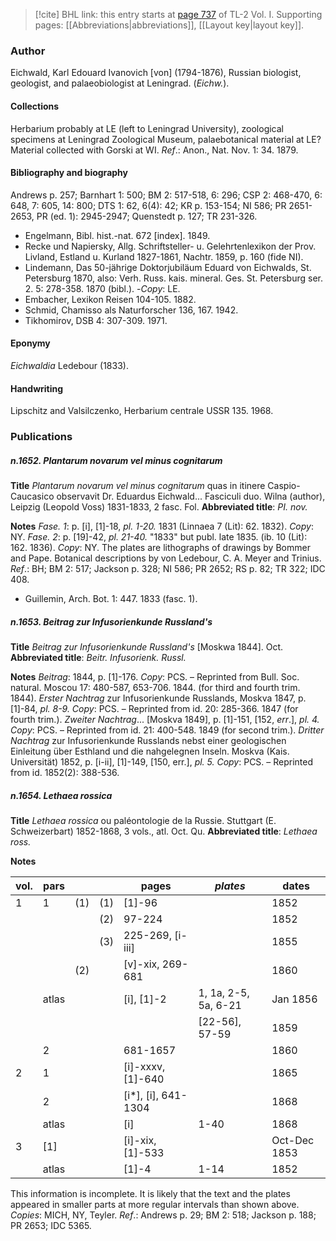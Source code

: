 > [!cite] BHL link: this entry starts at [page 737](https://www.biodiversitylibrary.org/item/103414#page/785/mode/1up) of TL-2 Vol. I.
> Supporting pages: [[Abbreviations|abbreviations]], [[Layout key|layout key]].

### Author

Eichwald, Karl Edouard Ivanovich \[von\] (1794-1876), Russian biologist, geologist, and palaeobiologist at Leningrad. (*Eichw.*).

#### Collections

Herbarium probably at LE (left to Leningrad University), zoological specimens at Leningrad Zoological Museum, palaebotanical material at LE? Material collected with Gorski at WI.
*Ref*.: Anon., Nat. Nov. 1: 34. 1879.

#### Bibliography and biography

Andrews p. 257; Barnhart 1: 500; BM 2: 517-518, 6: 296; CSP 2: 468-470, 6: 648, 7: 605, 14: 800; DTS 1: 62, 6(4): 42; KR p. 153-154; NI 586; PR 2651-2653, PR (ed. 1): 2945-2947; Quenstedt p. 127; TR 231-326.
- Engelmann, Bibl. hist.-nat. 672 \[index\]. 1849.
- Recke und Napiersky, Allg. Schriftsteller- u. Gelehrtenlexikon der Prov. Livland, Estland u. Kurland 1827-1861, Nachtr. 1859, p. 160 (fide NI).
- Lindemann, Das 50-jährige Doktorjubiläum Eduard von Eichwalds, St. Petersburg 1870, also: Verh. Russ. kais. mineral. Ges. St. Petersburg ser. 2. 5: 278-358. 1870 (bibl.). -*Copy*: LE.
- Embacher, Lexikon Reisen 104-105. 1882.
- Schmid, Chamisso als Naturforscher 136, 167. 1942.
- Tikhomirov, DSB 4: 307-309. 1971.

#### Eponymy

*Eichwaldia* Ledebour (1833).

#### Handwriting

Lipschitz and Valsilczenko, Herbarium centrale USSR 135. 1968.

### Publications

##### n.1652. Plantarum novarum vel minus cognitarum

**Title**
*Plantarum novarum vel minus cognitarum* quas in itinere Caspio-Caucasico observavit Dr. Eduardus Eichwald... Fasciculi duo. Wilna (author), Leipzig (Leopold Voss) 1831-1833, 2 fasc. Fol.
**Abbreviated title**: *PI. nov.*

**Notes**
*Fase. 1*: p. \[i\], \[1\]-18, *pl. 1-20.* 1831 (Linnaea 7 (Lit): 62. 1832). *Copy*: NY.
*Fase. 2*: p. \[19\]-42, *pl. 21-40.* "1833" but publ. late 1835. (ib. 10 (Lit): 162. 1836).
*Copy*: NY.
The plates are lithographs of drawings by Bommer and Pape. Botanical descriptions by von Ledebour, C. A. Meyer and Trinius.
*Ref*.: BH; BM 2: 517; Jackson p. 328; NI 586; PR 2652; RS p. 82; TR 322; IDC 408.
- Guillemin, Arch. Bot. 1: 447. 1833 (fasc. 1).

##### n.1653. Beitrag zur Infusorienkunde Russland's

**Title**
*Beitrag zur Infusorienkunde Russland's* \[Moskwa 1844\]. Oct.
**Abbreviated title**: *Beitr. Infusorienk. Russl.*

**Notes**
*Beitrag*: 1844, p. \[1\]-176. *Copy*: PCS. – Reprinted from Bull. Soc. natural. Moscou 17: 480-587, 653-706. 1844. (for third and fourth trim. 1844).
*Erster Nachtrag* zur Infusorienkunde Russlands, Moskva 1847, p. \[1\]-84, *pl. 8-9. Copy*: PCS. – Reprinted from id. 20: 285-366. 1847 (for fourth trim.).
*Zweiter Nachtrag*... \[Moskva 1849\], p. \[1\]-151, \[152, *err*.\], *pl. 4. Copy*: PCS. – Reprinted from id. 21: 400-548. 1849 (for second trim.).
*Dritter Nachtrag* zur Infusorienkunde Russlands nebst einer geologischen Einleitung über Esthland und die nahgelegnen Inseln. Moskva (Kais. Universität) 1852, p. \[i-ii\], \[1\]-149, \[150, err.\], *pl. 5. Copy*: PCS. – Reprinted from id. 1852(2): 388-536.

##### n.1654. Lethaea rossica

**Title**
*Lethaea rossica* ou paléontologie de la Russie. Stuttgart (E. Schweizerbart) 1852-1868, 3 vols., atl. Oct. Qu.
**Abbreviated title**: *Lethaea ross.*

**Notes**

|vol.	|pars	| | |pages	|*plates*	|dates|
|---	|---	|---|---|---	|---	|---	|
|1	|1	|(1)|(1)|\[1\]-96	|	|1852|
|	| | |(2)|97-224	|	|1852|
|	| | |(3)|225-269, \[i-iii\]	|	|1855|
|	| |(2)||\[v\]-xix, 269-681	|	|1860|
|	|atlas	| | |\[i\], \[1\]-2	|1, 1a, 2-5, 5a, 6-21	|Jan 1856|
|	|	| | |	|\[22-56\], 57-59	|1859|
|	|2	| | |681-1657	|	|1860|
|2	|1	| | |\[i\]-xxxv, \[1\]-640	|	|1865|
|	|2	| | |\[i\*\], \[i\], 641-1304	|	|1868|
|	|atlas	| | |\[i\]	|1-40	|1868|
|3	|\[1\]	| | |\[i\]-xix, \[1\]-533	|	|Oct-Dec 1853|
|	|atlas	| | |\[1\]-4	|1-14	|1852|

This information is incomplete. It is likely that the text and the plates appeared in smaller parts at more regular intervals than shown above.
*Copies*: MICH, NY, Teyler.
*Ref*.: Andrews p. 29; BM 2: 518; Jackson p. 188; PR 2653; IDC 5365.

